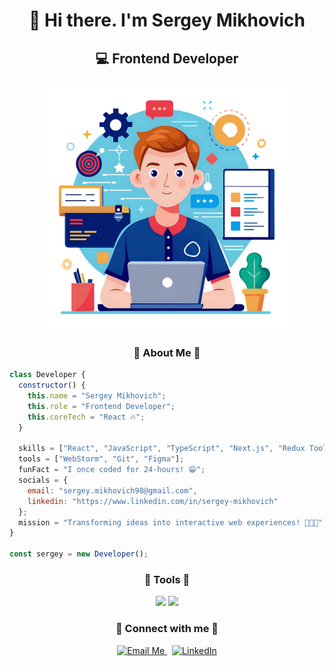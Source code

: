 <h1 align="center">👋 Hi there. I'm Sergey Mikhovich</h1>
<h2 align="center">💻 Frontend Developer</h2>

<p align="center">
  <img align="center" src="./developer.png" width="400" alt="Developer"/>
</p>

<h3 align="center">🪪 About Me 🪪</h3>

```js
class Developer {
  constructor() {
    this.name = "Sergey Mikhovich";
    this.role = "Frontend Developer";
    this.coreTech = "React 🔥";
  }

  skills = ["React", "JavaScript", "TypeScript", "Next.js", "Redux Toolkit", "CSS3", "HTML5"];
  tools = ["WebStorm", "Git", "Figma"];
  funFact = "I once coded for 24-hours! 😁";
  socials = {
    email: "sergey.mikhovich98@gmail.com",
    linkedin: "https://www.linkedin.com/in/sergey-mikhovich"
  };
  mission = "Transforming ideas into interactive web experiences! 👨‍💻🌐";
}

const sergey = new Developer();
```

<h3 align="center">🚀 Tools 🚀</h3>

<p align="center">
    <img src="https://skillicons.dev/icons?i=react,ts,js,redux,tailwind,styledcomponents,sass,postman" />
    <img src="https://skillicons.dev/icons?i=postgres,vite,html,css,figma,git,github,docker" />
 </p>

<h3 align="center">🤝 Connect with me 🤝</h3>

<p align="center"> 
   <a href="mailto:sergey.mikhovich98@gmail.com"> <img src="https://img.shields.io/badge/Email-Me-red?style=for-the-badge&logo=gmail" alt="Email Me" /> </a> &nbsp; <a href="https://www.linkedin.com/in/sergey-mikhovich" target="_blank"> <img src="https://img.shields.io/badge/LinkedIn-Connect-blue?style=for-the-badge&logo=linkedin" alt="LinkedIn" /> </a> </p>
